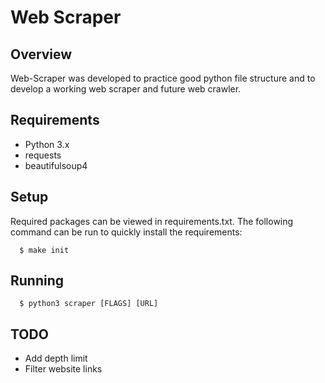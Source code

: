 # Web Scraper

## Overview
Web-Scraper was developed to practice good python file structure and to develop a working web scraper and future web crawler.

## Requirements
* Python 3.x
* requests
* beautifulsoup4

## Setup
Required packages can be viewed in requirements.txt. The following command can be run to quickly install the requirements:
```
  $ make init
```

## Running
```
  $ python3 scraper [FLAGS] [URL]
```

## TODO
* Add depth limit
* Filter website links
